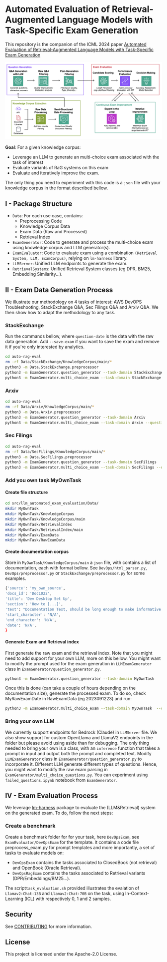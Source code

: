 # Automated Evaluation of Retrieval-Augmented Language Models with Task-Specific Exam Generation

This repository is the companion of the ICML 2024 paper [Automated Evaluation of Retrieval-Augmented Language Models with Task-Specific Exam Generation](https://arxiv.org/abs/2405.13622)

<p align="center">
  <img src="images/generation_summary.png" alt="Alt Text" width="800"/>
</p>

**Goal**: For a given knowledge corpus:
* Leverage an LLM to generate an multi-choice exam associated with the task of interest
* Evaluate variants of RaG systems on this exam
* Evaluate and iteratively improve the exam.

The only thing you need to experiment with this code is a `json` file with your knowledge corpus in the format described bellow.

## I - Package Structure

* `Data`: For each use case, contains:
  * Preprocessing Code
  * Knowledge Corpus Data
  * Exam Data (Raw and Processed)
  * Retrieval Index
* `ExamGenerator`: Code to generate and process the multi-choice exam using knowledge corpus and LLM generator(s).
* `ExamEvaluator`: Code to evaluate exam using a combination `(Retrieval System, LLM, ExamCorpus)`, relying on `lm-harness` library.
* `LLMServer`: Unified LLM endpoints to generate the exam.
* `RetrievalSystems`: Unified Retrieval System classes (eg DPR, BM25, Embedding Similarity...).

## II - Exam Data Generation Process

We illustrate our methodology on 4 tasks of interest: AWS DevOPS Troubleshooting, StackExchange Q&A, Sec Filings Q&A and Arxiv Q&A. We then show how to adapt the methodology to any task.

### StackExchange

Run the commands bellow, where `question-date` is the data with the raw data generation. Add `--save-exam` if you want to save the exam and remove it if you're only interested by analytics.

```bash
cd auto-rag-eval
rm -rf Data/StackExchange/KnowledgeCorpus/main/*
python3 -m Data.StackExchange.preprocessor
python3 -m ExamGenerator.question_generator --task-domain StackExchange
python3 -m ExamGenerator.multi_choice_exam --task-domain StackExchange --question-date "question-date" --save-exam
```


### Arxiv

```bash
cd auto-rag-eval
rm -rf Data/Arxiv/KnowledgeCorpus/main/*
python3 -m Data.Arxiv.preprocessor
python3 -m ExamGenerator.question_generator --task-domain Arxiv
python3 -m ExamGenerator.multi_choice_exam --task-domain Arxiv --question-date "question-date" --save-exam
```

### Sec Filings

```bash
cd auto-rag-eval
rm -rf Data/SecFilings/KnowledgeCorpus/main/*
python3 -m Data.SecFilings.preprocessor
python3 -m ExamGenerator.question_generator --task-domain SecFilings
python3 -m ExamGenerator.multi_choice_exam --task-domain SecFilings --question-date "question-date" --save-exam
```

### Add you own task MyOwnTask

#### Create file structure

```bash
cd src/llm_automated_exam_evaluation/Data/
mkdir MyOwnTask
mkdir MyOwnTask/KnowledgeCorpus
mkdir MyOwnTask/KnowledgeCorpus/main
mkdir MyOwnTask/RetrievalIndex
mkdir MyOwnTask/RetrievalIndex/main
mkdir MyOwnTask/ExamData
mkdir MyOwnTask/RawExamData
```

#### Create documentation corpus

Store in `MyOwnTask/KnowledgeCorpus/main` a `json` file, with contains a list of documentation, each with format bellow. See `DevOps/html_parser.py`, `DevOps/preprocessor.py` or `StackExchange/preprocessor.py` for some examples.

```bash
{'source': 'my_own_source',
'docs_id': 'Doc1022',
'title': 'Dev Desktop Set Up',
'section': 'How to [...]',
'text': "Documentation Text, should be long enough to make informative questions but shorter enough to fit into context",
'start_character': 'N/A',
'end_character': 'N/A',
'date': 'N/A',
}
```

#### Generate Exam and Retrieval index

First generate the raw exam and the retrieval index.
Note that you might need to add support for your own LLM, more on this bellow.
You might want to modify the prompt used for the exam generation in `LLMExamGenerator` class in `ExamGenerator/question_generator.py`.

```bash
python3 -m ExamGenerator.question_generator --task-domain MyOwnTask
```

Once this is done (can take a couple of hours depending on the documentation size), generate the processed exam.
To do so, check MyRawExamDate in RawExamData (eg 2023091223) and run:

```bash
python3 -m ExamGenerator.multi_choice_exam --task-domain MyOwnTask  --question-date MyRawExamDate --save-exam
```

### Bring your own LLM

We currently support endpoints for Bedrock (Claude) in `LLMServer` file. We also show support for custom OpenLlama and LlamaV2 endpoints in the folder but please avoid using aside than for debugging.
The only thing needed to bring your own is a class, with an `inference` function that takes a prompt in input and output both the prompt and completed text.
Modify `LLMExamGenerator` class in `ExamGenerator/question_generator.py` to incorporate it.
Different LLM generate different types of questions. Hence, you might want to modify the raw exam parsing in `ExamGenerator/multi_choice_questions.py`.
You can experiment using `failed_questions.ipynb` notebook from `ExamGenerator`.

## IV - Exam Evaluation Process

We leverage [lm-harness](https://github.com/EleutherAI/lm-evaluation-harness/tree/big-refactor) package to evaluate the (LLM&Retrieval) system on the generated exam.
To do, follow the next steps:

### Create a benchmark

Create a benchmark folder for for your task, here `DevOpsExam`, see `ExamEvaluator/DevOpsExam` for the template.
It contains a code file preprocess_exam,py for prompt templates and more importantly, a set of tasks to evaluate models on:

* `DevOpsExam` contains the tasks associated to ClosedBook (not retrieval) and OpenBook (Oracle Retrieval).
* `DevOpsRagExam` contains the tasks associated to Retrieval variants (DPR/Embeddings/BM25...).

The script`task_evaluation.sh` provided illustrates the evalation of `Llamav2:Chat:13B` and `Llamav2:Chat:70B` on the task, using In-Context-Learning (ICL) with respectively 0, 1 and 2 samples.

## Security

See [CONTRIBUTING](CONTRIBUTING.md#security-issue-notifications) for more information.

## License

This project is licensed under the Apache-2.0 License.

